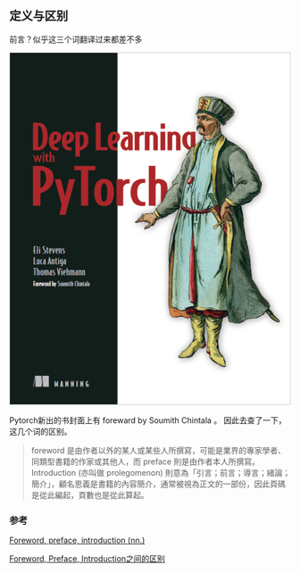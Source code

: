 ## 定义与区别
前言？似乎这三个词翻译过来都差不多

![Deep-Learning-with-PyTorch封面](../.local/1594263754(1).png)

Pytorch新出的书封面上有 foreward by Soumith Chintala 。
因此去查了一下，这几个词的区别。

> foreword 是由作者以外的某人或某些人所撰寫，可能是業界的專家學者、同類型書籍的作家或其他人，而 preface 則是由作者本人所撰寫。
Introduction (亦叫做 prolegomenon) 則意為「引言；前言；導言；緒論；簡介」，顧名思義是書籍的內容簡介，通常被視為正文的一部份，因此頁碼是從此編起，頁數也是從此算起。

### 参考
[Foreword, preface, introduction (nn.)](https://blog.cybertranslator.idv.tw/archives/3116)

[Foreword, Preface, Introduction之间的区别](https://lingo.csmage.com/blog/2016/12/26/foreword-preface-introduction%E4%B9%8B%E9%97%B4%E7%9A%84%E5%8C%BA%E5%88%AB/)
